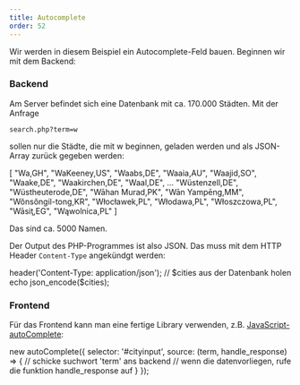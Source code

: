 ```yaml
---
title: Autocomplete
order: 52
---
```


Wir werden in diesem Beispiel ein Autocomplete-Feld bauen.
Beginnen wir mit dem Backend:

### Backend

Am Server befindet sich eine Datenbank mit ca. 170.000 Städten.
Mit der Anfrage

`search.php?term=w`

sollen nur die Städte, die mit w beginnen, geladen werden
und als JSON-Array zurück gegeben werden:

<javascript>
[
    "Wa,GH",
    "WaKeeney,US",
    "Waabs,DE",
    "Waaia,AU",
    "Waajid,SO",
    "Waake,DE",
    "Waakirchen,DE",
    "Waal,DE",
    ...
    "Wüstenzell,DE",
    "Wüstheuterode,DE",
    "Wāhan Murad,PK",
    "Wān Yampēng,MM",
    "Wŏnsŏngil-tong,KR",
    "Włocławek,PL",
    "Włodawa,PL",
    "Włoszczowa,PL",
    "Wāsiţ,EG",
    "Wąwolnica,PL"
]
</javascript>

Das sind ca. 5000 Namen.

Der Output des PHP-Programmes ist also JSON. Das muss mit dem HTTP Header `Content-Type`
angekündgt werden:

<php>
header('Content-Type: application/json');
// $cities aus der Datenbank holen
echo json_encode($cities);
</php>

### Frontend

Für das Frontend kann man eine fertige Library verwenden,
z.B. [JavaScript-autoComplete](https://github.com/Pixabay/JavaScript-autoComplete/):

<javascript>
new autoComplete({
    selector: '#cityinput',
    source: (term, handle_response) => {
      // schicke suchwort 'term' ans backend
      // wenn die datenvorliegen, rufe die funktion handle_response auf
    }
});
</javascript>
